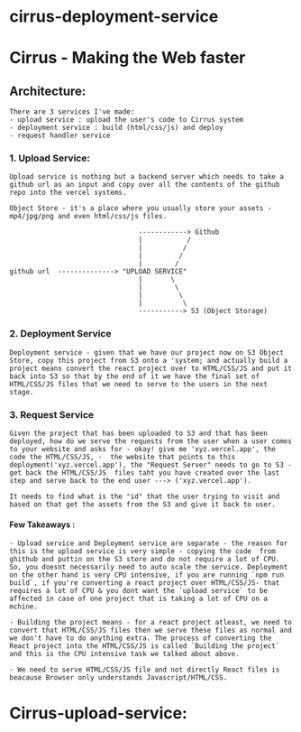 # cirrus-deployment-service


# Cirrus - Making the Web faster
## Architecture:
    There are 3 services I've made:
    - upload service : upload the user's code to Cirrus system
    - deployment service : build (html/css/js) and deploy 
    - request handler service 

### 1. Upload Service:
    Upload service is nothing but a backend server which needs to take a github url as an input and copy over all the contents of the github repo into the vercel systems.

    Object Store - it's a place where you usually store your assets - mp4/jpg/png and even html/css/js files.

                                    ------------> Github 
                                    |           /
                                    |          /
                                    |         /
                                    |        /
    github url  --------------> "UPLOAD SERVICE"
                                    |       \
                                    |        \
                                    |         \
                                    |          \
                                    -----------> S3 (Object Storage)
### 2. Deployment Service
    Deployment service - given that we have our project now on S3 Object Store, copy this project from S3 onto a 'system; and actually build a project means convert the react project over to HTML/CSS/JS and put it back into S3 so that by the end of it we have the final set of HTML/CSS/JS files that we need to serve to the users in the next stage.

### 3. Request Service
    Given the project that has been uploaded to S3 and that has been deployed, how do we serve the requests from the user when a user comes to your website and asks for - okay! give me 'xyz.vercel.app', the code the HTML/CSS/JS, -  the website that points to this deployment('xyz.vercel.app'), the "Request Server" needs to go to S3 - get back the HTML/CSS/JS  files taht you have created over the last step and serve back to the end user ---> ('xyz.vercel.app').

    It needs to find what is the "id" that the user trying to visit and based on that get the assets from the S3 and give it back to user.


#### Few Takeaways :
    - Upload service and Deployment service are separate - the reason for this is the upload service is very simple - copying the code  from ghithub and puttin on the S3 store and do not require a lot of CPU. So, you doesnt necessarily need to auto scale the service. Deployment on the other hand is very CPU intensive, if you are running `npm run build`, if you're converting a react project over HTML/CSS/JS- that requires a lot of CPU & you dont want the `upload service` to be affected in case of one project that is taking a lot of CPU on a mchine.

    - Building the project means - for a react project atleast, we need to convert that HTML/CSS/JS files then we serve these files as normal and we don't have to do anything extra. The process of converting the React project into the HTML/CSS/JS is called `Building the project` and this is the CPU intensive task we talked about above.

    - We need to serve HTML/CSS/JS file and not directly React files is beacause Browser only understands Javascript/HTML/CSS.

# Cirrus-upload-service:


    

             

